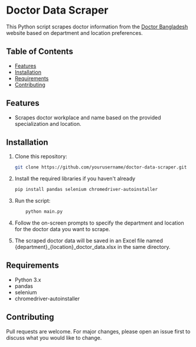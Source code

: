 # Doctor Data Scraper

This Python script scrapes doctor information from the [Doctor Bangladesh](https://www.doctorbangladesh.com) website based on department and location preferences.

## Table of Contents

- [Features](#features)
- [Installation](#installation)
- [Requirements](#requirements)
- [Contributing](#contributing)

## Features
- Scrapes doctor workplace and name based on the provided specialization and location.

## Installation

1. Clone this repository:

   ```bash
   git clone https://github.com/yourusername/doctor-data-scraper.git
    ```
2. Install the required libraries if you haven't already
    ```bash
    pip install pandas selenium chromedriver-autoinstaller
    ```
3. Run the script:
    ```bash
        python main.py
    ```
4. Follow the on-screen prompts to specify the department and location for the doctor data you want to scrape.

5. The scraped doctor data will be saved in an Excel file named {department}_{location}_doctor_data.xlsx in the same directory.

## Requirements
* Python 3.x
* pandas
* selenium
* chromedriver-autoinstaller

## Contributing
Pull requests are welcome. For major changes, please open an issue first to discuss what you would like to change.
